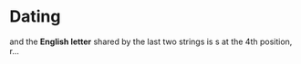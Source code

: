 # Dating



and the **English letter** shared by the last two strings is s at the 4th position, r...